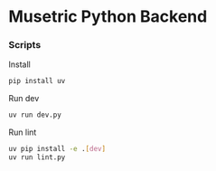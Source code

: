 # Musetric Python Backend

### Scripts

Install

```bash
pip install uv
```

Run dev

```bash
uv run dev.py
```

Run lint

```bash
uv pip install -e .[dev]
uv run lint.py
```
